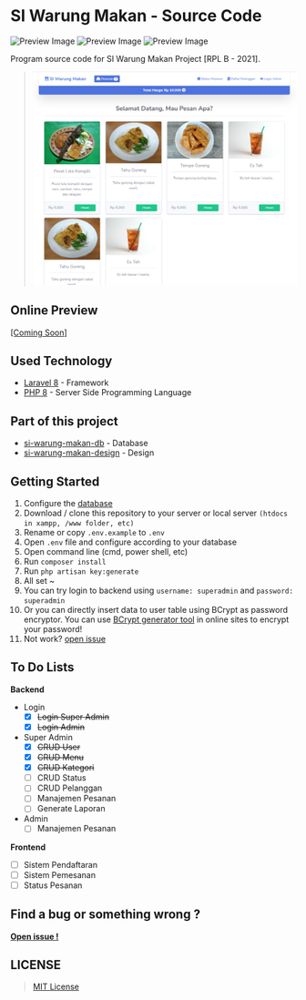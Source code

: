 # SI Warung Makan - Source Code

![Preview Image](https://img.shields.io/github/last-commit/theskinnyrat/si-warung-makan?style=flat-square)
![Preview Image](https://img.shields.io/github/languages/count/theskinnyrat/si-warung-makan?style=flat-square)
![Preview Image](https://img.shields.io/github/languages/top/theskinnyrat/si-warung-makan?style=flat-square)

Program source code for SI Warung Makan Project [RPL B - 2021].
> ![Preview Image](https://github.com/theskinnyrat/si-warung-makan/raw/master/preview.png)

## Online Preview

 [[Coming Soon]](#online-preview)

## Used Technology

- [Laravel 8](https://laravel.com/) - Framework
- [PHP 8](https://www.php.net/releases/8.0/en.php) - Server Side Programming Language

## Part of this project

- [si-warung-makan-db](https://github.com/TheSkinnyRat/si-warung-makan-db) - Database
- [si-warung-makan-design](https://github.com/TheSkinnyRat/si-warung-makan-design) - Design

## Getting Started

1. Configure the [database](https://github.com/TheSkinnyRat/si-warung-makan-db)
2. Download / clone this repository to your server or local server `(htdocs in xampp, /www folder, etc)`
3. Rename or copy `.env.example` to `.env`
4. Open `.env` file and configure according to your database
5. Open command line (cmd, power shell, etc)
6. Run `composer install`
7. Run `php artisan key:generate`
8. All set ~
9. You can try login to backend using `username: superadmin` and `password: superadmin`
10. Or you can directly insert data to user table using BCrypt as password encryptor. You can use [BCrypt generator tool](https://bcrypt-generator.com/) in online sites to encrypt your password!
11. Not work? [open issue](https://github.com/TheSkinnyRat/si-warung-makan/issues)

## To Do Lists

**Backend**
- Login
    - [x] ~~Login Super Admin~~
    - [x] ~~Login Admin~~
- Super Admin
    - [x] ~~CRUD User~~
    - [x] ~~CRUD Menu~~
    - [x] ~~CRUD Kategori~~
    - [ ] CRUD Status
    - [ ] CRUD Pelanggan
    - [ ] Manajemen Pesanan
    - [ ] Generate Laporan
- Admin
    - [ ] Manajemen Pesanan

**Frontend**
- [ ] Sistem Pendaftaran
- [ ] Sistem Pemesanan
- [ ] Status Pesanan

## Find a bug or something wrong ?
**[Open issue !](https://github.com/TheSkinnyRat/si-warung-makan/issues)**

## LICENSE

> [MIT License](https://github.com/TheSkinnyRat/si-warung-makan/blob/master/LICENSE)
